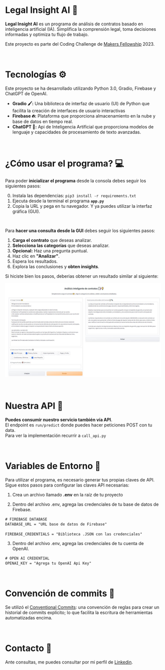 # Legal Insight AI 💼

**Legal Insight AI** es un programa de análisis de contratos basado en inteligencia artificial (IA). Simplifica la comprensión legal, toma decisiones informadas y optimiza tu flujo de trabajo. 

Este proyecto es parte del Coding Challenge de [Makers Fellowship](https://www.makers.build/) 2023.


# <br>Tecnologías ⚙️
Este proyecto se ha desarrollado utilizando Python 3.0, Gradio, Firebase y ChatGPT de OpenAI.
- **Gradio 🖌:** Una biblioteca de interfaz de usuario (UI) de Python que facilita la creación de interfaces de usuario interactivas 
- **Firebase 🔥:** Plataforma que proporciona almacenamiento en la nube y base de datos en tiempo real. 
- **ChatGPT 🤖:** Api de Inteligencia Artificial que proporciona modelos de lenguaje y capacidades de procesamiento de texto avanzadas.


# <br>¿Cómo usar el programa? 💻
Para poder **inicializar el programa** desde la consola debes seguir los siguientes pasos:

0) Instala las dependencias: `pip3 install -r requirements.txt`
1) Ejecuta desde la terminal el programa **`app.py`**  
2) Copia la URL y pega en tu navegador. Y ya puedes utilizar la interfaz gráfica (GUI).
<br>

Para **hacer una consulta desde la GUI** debes seguir los siguientes pasos:

1) **Carga el contrato** que deseas analizar.
2) **Selecciona las categorías** que deseas analizar.
3) **Opcional:** Haz una pregunta puntual.
4) Haz clic en **"Analizar"**.
5) Espera los resultados.
6) Explora las conclusiones y **obten insights**.

Si hiciste bien los pasos, deberias obtener un resultado similar al siguiente:

![captura de pantalla de la ejecución del programa Legal Insight AI](img/captura.JPG)

# <br>Nuestra API 📩

**Puedes consumir nuestro servicio también vía API**.
<br>El endpoint es `run/predict` donde puedes hacer peticiones POST con tu data.
<br>Para ver la implementación recurrir a `call_api.py`

# <br>Variables de Entorno 🔑
Para utilizar el programa, es necesario generar tus propias claves de API. Sigue estos pasos para configurar las claves API necesarias:

1) Crea un archivo llamado **.env** en la raíz de tu proyecto

2) Dentro del archivo .env, agrega las credenciales de tu base de datos de Firebase.
```
# FIREBASE DATABASE
DATABASE_URL = "URL base de datos de Firebase"

FIREBASE_CREDENTIALS = "Biblioteca .JSON con las credenciales"
```
3) Dentro del archivo .env, agrega las credenciales de tu cuenta de OpenAI.
```
# OPEN AI CREDENTIAL
OPENAI_KEY = "Agrega tu OpenAI Api Key"
```

# <br>Convención de commits 🎯
Se utilizó el [Conventional Commits](https://www.conventionalcommits.org/en/v1.0.0/):
una convención de reglas para crear un historial de commits explícito; lo que facilita la escritura de herramientas automatizadas encima. 

# <br> Contacto 🌟
Ante consultas, me puedes consultar por mi perfil de [Linkedin](https://www.linkedin.com/in/mario-bustillo/).
